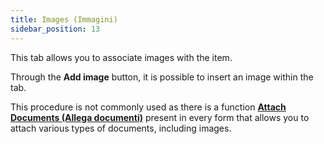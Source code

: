 ```yaml
---
title: Images (Immagini)
sidebar_position: 13
---
```


This tab allows you to associate images with the item.

Through the **Add image** button, it is possible to insert an image within the tab.

This procedure is not commonly used as there is a function [**Attach Documents (Allega documenti)**](/docs/guide/common/common-buttons#document-manager) present in every form that allows you to attach various types of documents, including images.
